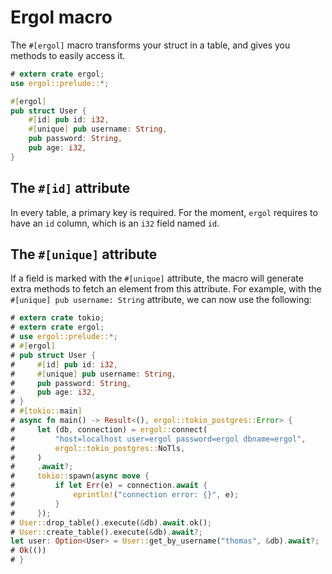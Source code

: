 # Ergol macro

The `#[ergol]` macro transforms your struct in a table, and gives you methods
to easily access it.

```rust
# extern crate ergol;
use ergol::prelude::*;

#[ergol]
pub struct User {
    #[id] pub id: i32,
    #[unique] pub username: String,
    pub password: String,
    pub age: i32,
}
```

## The `#[id]` attribute

In every table, a primary key is required. For the moment, `ergol` requires to
have an `id` column, which is an `i32` field named `id`.

## The `#[unique]` attribute

If a field is marked with the `#[unique]` attribute, the macro will generate
extra methods to fetch an element from this attribute. For example, with the
`#[unique] pub username: String` attribute, we can now use the following:

```rust
# extern crate tokio;
# extern crate ergol;
# use ergol::prelude::*;
# #[ergol]
# pub struct User {
#     #[id] pub id: i32,
#     #[unique] pub username: String,
#     pub password: String,
#     pub age: i32,
# }
# #[tokio::main]
# async fn main() -> Result<(), ergol::tokio_postgres::Error> {
#     let (db, connection) = ergol::connect(
#         "host=localhost user=ergol password=ergol dbname=ergol",
#         ergol::tokio_postgres::NoTls,
#     )
#     .await?;
#     tokio::spawn(async move {
#         if let Err(e) = connection.await {
#             eprintln!("connection error: {}", e);
#         }
#     });
# User::drop_table().execute(&db).await.ok();
# User::create_table().execute(&db).await?;
let user: Option<User> = User::get_by_username("thomas", &db).await?;
# Ok(())
# }
```
